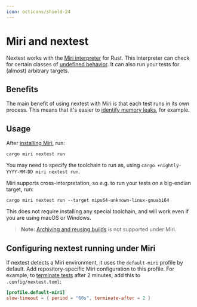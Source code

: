 ```yaml
---
icon: octicons/shield-24
---
```


# Miri and nextest

<!-- md:version 0.9.29 -->

Nextest works with the [Miri interpreter](https://github.com/rust-lang/miri) for Rust. This interpreter can check for certain classes of [undefined behavior](https://doc.rust-lang.org/reference/behavior-considered-undefined.html).
It can also run your tests for (almost) arbitrary targets.

## Benefits

The main benefit of using nextest with Miri is that each test runs in its own process. This means that it's easier to [identify memory leaks](https://github.com/rust-lang/miri/issues/1481), for example.

## Usage

After [installing Miri](https://github.com/rust-lang/miri#using-miri), run:

```
cargo miri nextest run
```

You may need to specify the toolchain to run as, using `cargo +nightly-YYYY-MM-DD miri nextest run`.

Miri supports cross-interpretation, so e.g. to run your tests on a big-endian target, run:

```
cargo miri nextest run --target mips64-unknown-linux-gnuabi64
```

This does not require installing any special toolchain, and will work even if you are using macOS or Windows.

> **Note:** [Archiving and reusing builds](../ci-features/archiving.md) is not supported under Miri.

## Configuring nextest running under Miri

If nextest detects a Miri environment, it uses the `default-miri` profile by default. Add repository-specific Miri configuration to this profile. For example, to [terminate tests](../features/slow-tests.md#terminating-tests-after-a-timeout) after 2 minutes, add this to `.config/nextest.toml`:

```toml title="Miri configuration in <code>.config/nextest.toml</code>
[profile.default-miri]
slow-timeout = { period = "60s", terminate-after = 2 }
```
